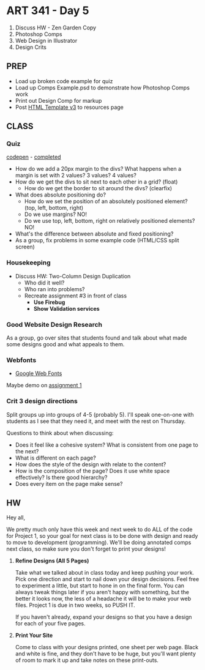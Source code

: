 ART 341 - Day 5
=======================================

1. Discuss HW - Zen Garden Copy
2. Photoshop Comps
3. Web Design in Illustrator
4. Design Crits


PREP
---------------------------------------
- Load up broken code example for quiz
- Load up Comps Example.psd to demonstrate how Photoshop Comps work
- Print out Design Comp for markup
- Post [HTML Template v3](http://teaching.thomhines.com/resources/html_template_v3.zip) to resources page


CLASS
---------------------------------------


### Quiz
[codepen](http://codepen.io/thomhines/pen/eratJ) - [completed](http://codepen.io/thomhines/pen/zfcyl)
- How do we add a 20px margin to the divs? What happens when a margin is set with 2 values? 3 values? 4 values?
- How do we get the divs to sit next to each other in a grid? (float)
	- How do we get the border to sit around the divs? (clearfix)
- What does absolute positioning do?
	- How do we set the position of an absolutely positioned element? (top, left, bottom, right)
	- Do we use margins? NO!
	- Do we use top, left, bottom, right on relatively positioned elements? NO!
- What's the difference between absolute and fixed positioning?
- As a group, fix problems in some example code (HTML/CSS split screen)




### Housekeeping

- Discuss HW: Two-Column Design Duplication
	- Who did it well? 
	- Who ran into problems? 
	- Recreate assignment #3 in front of class
		- **Use Firebug**
		- **Show Validation services**


### Good Website Design Research

As a group, go over sites that students found and talk about what made some designs good and what appeals to them.



### Webfonts
- [Google Web Fonts](https://www.google.com/fonts)

Maybe demo on [assignment 1](http://web.pdx.edu/~thines/341/assignment1/)


### Crit 3 design directions

Split groups up into groups of 4-5 (probably 5). I'll speak one-on-one with students as I see that they need it, and meet with the rest on Thursday.

Questions to think about when discussing:

- Does it feel like a cohesive system? What is consistent from one page to the next?
- What is different on each page?
- How does the style of the design with relate to the content?
- How is the composition of the page? Does it use white space effectively? Is there good hierarchy?
- Does every item on the page make sense?






HW
---------------------------------------

Hey all,

We pretty much only have this week and next week to do ALL of the code for Project 1, so your goal for next class is to be done with design and ready to move to development (programming). We'll be doing annotated comps next class, so make sure you don't forget to print your designs!


1. **Refine Designs (All 5 Pages)**
	
	Take what we talked about in class today and keep pushing your work. Pick one direction and start to nail down your design decisions. Feel free to experiment a little, but start to hone in on the final form. You can always tweak things later if you aren't happy with something, but the better it looks now, the less of a headache it will be to make your web files. Project 1 is due in two weeks, so PUSH IT.

	If you haven't already, expand your designs so that you have a design for each of your five pages. 


2. **Print Your Site** 	
	
	Come to class with your designs printed, one sheet per web page. Black and white is fine, and they don't have to be huge, but you'll want plenty of room to mark it up and take notes on these print-outs. 